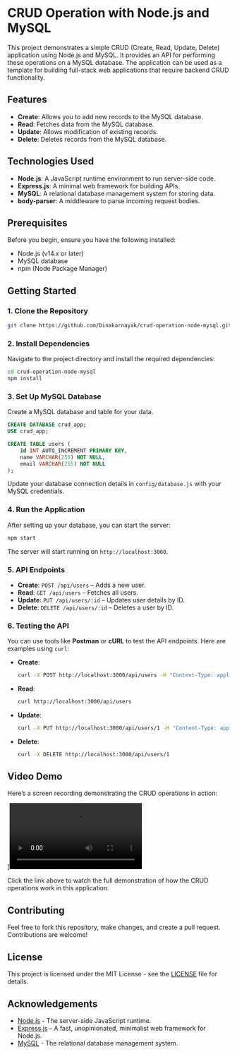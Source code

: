 
# CRUD Operation with Node.js and MySQL

This project demonstrates a simple CRUD (Create, Read, Update, Delete) application using Node.js and MySQL. It provides an API for performing these operations on a MySQL database. The application can be used as a template for building full-stack web applications that require backend CRUD functionality.

## Features

- **Create**: Allows you to add new records to the MySQL database.
- **Read**: Fetches data from the MySQL database.
- **Update**: Allows modification of existing records.
- **Delete**: Deletes records from the MySQL database.
  
## Technologies Used

- **Node.js**: A JavaScript runtime environment to run server-side code.
- **Express.js**: A minimal web framework for building APIs.
- **MySQL**: A relational database management system for storing data.
- **body-parser**: A middleware to parse incoming request bodies.

## Prerequisites

Before you begin, ensure you have the following installed:

- Node.js (v14.x or later)
- MySQL database
- npm (Node Package Manager)

## Getting Started

### 1. Clone the Repository

```bash
git clone https://github.com/Dinakarnayak/crud-operation-node-mysql.git
```

### 2. Install Dependencies

Navigate to the project directory and install the required dependencies:

```bash
cd crud-operation-node-mysql
npm install
```

### 3. Set Up MySQL Database

Create a MySQL database and table for your data.

```sql
CREATE DATABASE crud_app;
USE crud_app;

CREATE TABLE users (
    id INT AUTO_INCREMENT PRIMARY KEY,
    name VARCHAR(255) NOT NULL,
    email VARCHAR(255) NOT NULL
);
```

Update your database connection details in `config/database.js` with your MySQL credentials.

### 4. Run the Application

After setting up your database, you can start the server:

```bash
npm start
```

The server will start running on `http://localhost:3000`.

### 5. API Endpoints

- **Create**: `POST /api/users` – Adds a new user.
- **Read**: `GET /api/users` – Fetches all users.
- **Update**: `PUT /api/users/:id` – Updates user details by ID.
- **Delete**: `DELETE /api/users/:id` – Deletes a user by ID.

### 6. Testing the API

You can use tools like **Postman** or **cURL** to test the API endpoints. Here are examples using `curl`:

- **Create**:  
  ```bash
  curl -X POST http://localhost:3000/api/users -H "Content-Type: application/json" -d '{"name":"John Doe", "email":"john@example.com"}'
  ```

- **Read**:  
  ```bash
  curl http://localhost:3000/api/users
  ```

- **Update**:  
  ```bash
  curl -X PUT http://localhost:3000/api/users/1 -H "Content-Type: application/json" -d '{"name":"Jane Doe", "email":"jane@example.com"}'
  ```

- **Delete**:  
  ```bash
  curl -X DELETE http://localhost:3000/api/users/1
  ```

## Video Demo

Here’s a screen recording demonstrating the CRUD operations in action:

[![Screen Recording](https://github.com/Dinakarnayak/crud-operation-node-mysql/blob/main/Screen%20Recording%202025-01-29%20115003.mp4)

Click the link above to watch the full demonstration of how the CRUD operations work in this application.

## Contributing

Feel free to fork this repository, make changes, and create a pull request. Contributions are welcome!

## License

This project is licensed under the MIT License - see the [LICENSE](LICENSE) file for details.

## Acknowledgements

- [Node.js](https://nodejs.org/) - The server-side JavaScript runtime.
- [Express.js](https://expressjs.com/) - A fast, unopinionated, minimalist web framework for Node.js.
- [MySQL](https://www.mysql.com/) - The relational database management system.
